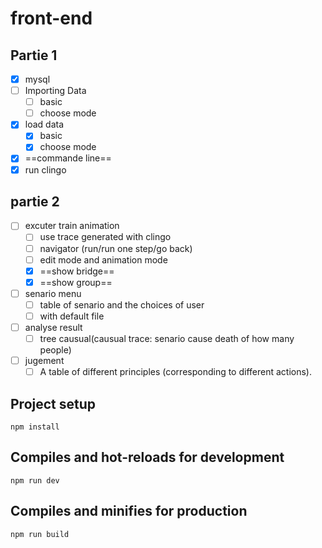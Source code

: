 # front-end
## Partie 1
- [x] mysql
- [ ] Importing Data
  - [ ] basic
  - [ ] choose mode
- [x] load data
  - [x] basic
  - [x] choose mode
- [x] ==commande line==
- [x] run clingo
## partie 2
- [ ] excuter train animation
  - [ ] use trace generated with clingo 
  - [ ] navigator (run/run one step/go back)
  - [ ] edit mode and animation mode
  - [x] ==show bridge==
  - [x] ==show group==
- [ ] senario menu
  - [ ] table of senario and the choices of user
  - [ ] with default file
- [ ] analyse result
  - [ ] tree causual(causual trace: senario cause death of how many people)
- [ ] jugement
  - [ ] A table of different principles (corresponding to different actions).

## Project setup

```
npm install
```

## Compiles and hot-reloads for development

```
npm run dev
```

## Compiles and minifies for production

```
npm run build
```
